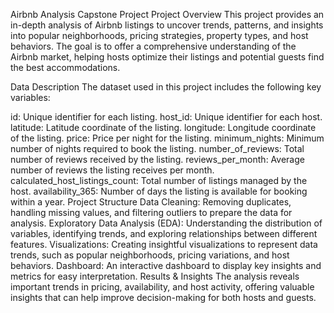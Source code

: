 Airbnb Analysis Capstone Project
Project Overview
This project provides an in-depth analysis of Airbnb listings to uncover trends, patterns, and insights into popular neighborhoods, pricing strategies, property types, and host behaviors. The goal is to offer a comprehensive understanding of the Airbnb market, helping hosts optimize their listings and potential guests find the best accommodations.

Data Description
The dataset used in this project includes the following key variables:

id: Unique identifier for each listing.
host_id: Unique identifier for each host.
latitude: Latitude coordinate of the listing.
longitude: Longitude coordinate of the listing.
price: Price per night for the listing.
minimum_nights: Minimum number of nights required to book the listing.
number_of_reviews: Total number of reviews received by the listing.
reviews_per_month: Average number of reviews the listing receives per month.
calculated_host_listings_count: Total number of listings managed by the host.
availability_365: Number of days the listing is available for booking within a year.
Project Structure
Data Cleaning: Removing duplicates, handling missing values, and filtering outliers to prepare the data for analysis.
Exploratory Data Analysis (EDA): Understanding the distribution of variables, identifying trends, and exploring relationships between different features.
Visualizations: Creating insightful visualizations to represent data trends, such as popular neighborhoods, pricing variations, and host behaviors.
Dashboard: An interactive dashboard to display key insights and metrics for easy interpretation.
Results & Insights
The analysis reveals important trends in pricing, availability, and host activity, offering valuable insights that can help improve decision-making for both hosts and guests.

